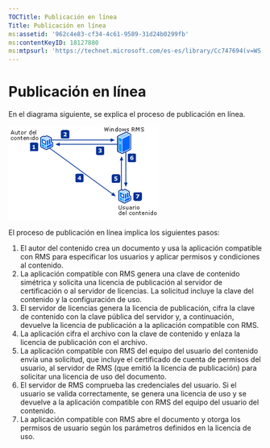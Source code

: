 ```yaml
---
TOCTitle: Publicación en línea
Title: Publicación en línea
ms:assetid: '962c4e83-cf34-4c61-9589-31d24b0299fb'
ms:contentKeyID: 18127880
ms:mtpsurl: 'https://technet.microsoft.com/es-es/library/Cc747694(v=WS.10)'
---
```


Publicación en línea
====================

En el diagrama siguiente, se explica el proceso de publicación en línea.

![](images/Cc747694.897e47b6-fffe-4b11-bc9f-be58539b9f19(WS.10).gif)

El proceso de publicación en línea implica los siguientes pasos:

1.  El autor del contenido crea un documento y usa la aplicación compatible con RMS para especificar los usuarios y aplicar permisos y condiciones al contenido.
2.  La aplicación compatible con RMS genera una clave de contenido simétrica y solicita una licencia de publicación al servidor de certificación o al servidor de licencias. La solicitud incluye la clave del contenido y la configuración de uso.
3.  El servidor de licencias genera la licencia de publicación, cifra la clave de contenido con la clave pública del servidor y, a continuación, devuelve la licencia de publicación a la aplicación compatible con RMS.
4.  La aplicación cifra el archivo con la clave de contenido y enlaza la licencia de publicación con el archivo.
5.  La aplicación compatible con RMS del equipo del usuario del contenido envía una solicitud, que incluye el certificado de cuenta de permisos del usuario, al servidor de RMS (que emitió la licencia de publicación) para solicitar una licencia de uso del documento.
6.  El servidor de RMS comprueba las credenciales del usuario. Si el usuario se valida correctamente, se genera una licencia de uso y se devuelve a la aplicación compatible con RMS del equipo del usuario del contenido.
7.  La aplicación compatible con RMS abre el documento y otorga los permisos de usuario según los parámetros definidos en la licencia de uso.
